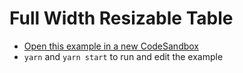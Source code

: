# Full Width Resizable Table

- [Open this example in a new CodeSandbox](https://codesandbox.io/s/github/tanstack/table/tree/main/examples/react/full-width-resizable-table)
- `yarn` and `yarn start` to run and edit the example
